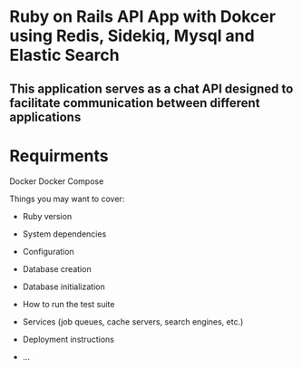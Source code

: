 # Ruby on Rails API App with Dokcer using Redis, Sidekiq, Mysql and Elastic Search

## This application serves as a chat API designed to facilitate communication between different applications

# Requirments

Docker
Docker Compose

Things you may want to cover:

* Ruby version

* System dependencies

* Configuration

* Database creation

* Database initialization

* How to run the test suite

* Services (job queues, cache servers, search engines, etc.)

* Deployment instructions

* ...
